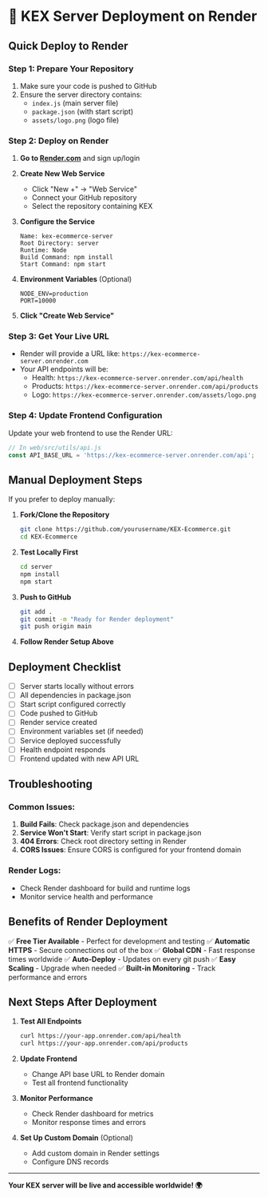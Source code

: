 # 🚀 KEX Server Deployment on Render

## Quick Deploy to Render

### Step 1: Prepare Your Repository
1. Make sure your code is pushed to GitHub
2. Ensure the server directory contains:
   - `index.js` (main server file)
   - `package.json` (with start script)
   - `assets/logo.png` (logo file)

### Step 2: Deploy on Render

1. **Go to [Render.com](https://render.com)** and sign up/login

2. **Create New Web Service**
   - Click "New +" → "Web Service"
   - Connect your GitHub repository
   - Select the repository containing KEX

3. **Configure the Service**
   ```
   Name: kex-ecommerce-server
   Root Directory: server
   Runtime: Node
   Build Command: npm install
   Start Command: npm start
   ```

4. **Environment Variables** (Optional)
   ```
   NODE_ENV=production
   PORT=10000
   ```

5. **Click "Create Web Service"**

### Step 3: Get Your Live URL
- Render will provide a URL like: `https://kex-ecommerce-server.onrender.com`
- Your API endpoints will be:
  - Health: `https://kex-ecommerce-server.onrender.com/api/health`
  - Products: `https://kex-ecommerce-server.onrender.com/api/products`
  - Logo: `https://kex-ecommerce-server.onrender.com/assets/logo.png`

### Step 4: Update Frontend Configuration
Update your web frontend to use the Render URL:

```javascript
// In web/src/utils/api.js
const API_BASE_URL = 'https://kex-ecommerce-server.onrender.com/api';
```

## Manual Deployment Steps

If you prefer to deploy manually:

1. **Fork/Clone the Repository**
   ```bash
   git clone https://github.com/yourusername/KEX-Ecommerce.git
   cd KEX-Ecommerce
   ```

2. **Test Locally First**
   ```bash
   cd server
   npm install
   npm start
   ```

3. **Push to GitHub**
   ```bash
   git add .
   git commit -m "Ready for Render deployment"
   git push origin main
   ```

4. **Follow Render Setup Above**

## Deployment Checklist

- [ ] Server starts locally without errors
- [ ] All dependencies in package.json
- [ ] Start script configured correctly
- [ ] Code pushed to GitHub
- [ ] Render service created
- [ ] Environment variables set (if needed)
- [ ] Service deployed successfully
- [ ] Health endpoint responds
- [ ] Frontend updated with new API URL

## Troubleshooting

### Common Issues:
1. **Build Fails**: Check package.json and dependencies
2. **Service Won't Start**: Verify start script in package.json
3. **404 Errors**: Check root directory setting in Render
4. **CORS Issues**: Ensure CORS is configured for your frontend domain

### Render Logs:
- Check Render dashboard for build and runtime logs
- Monitor service health and performance

## Benefits of Render Deployment

✅ **Free Tier Available** - Perfect for development and testing
✅ **Automatic HTTPS** - Secure connections out of the box
✅ **Global CDN** - Fast response times worldwide
✅ **Auto-Deploy** - Updates on every git push
✅ **Easy Scaling** - Upgrade when needed
✅ **Built-in Monitoring** - Track performance and errors

## Next Steps After Deployment

1. **Test All Endpoints**
   ```bash
   curl https://your-app.onrender.com/api/health
   curl https://your-app.onrender.com/api/products
   ```

2. **Update Frontend**
   - Change API base URL to Render domain
   - Test all frontend functionality

3. **Monitor Performance**
   - Check Render dashboard for metrics
   - Monitor response times and errors

4. **Set Up Custom Domain** (Optional)
   - Add custom domain in Render settings
   - Configure DNS records

---

**Your KEX server will be live and accessible worldwide! 🌍**
